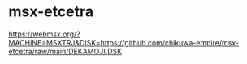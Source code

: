 # msx-etcetra

https://webmsx.org/?MACHINE=MSXTRJ&DISK=https://github.com/chikuwa-empire/msx-etcetra/raw/main/DEKAMOJI.DSK

